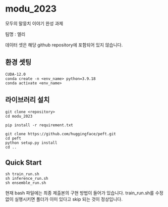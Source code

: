 # modu_2023
모두의 말뭉치 이야기 완성 과제

팀명 : 엘리

데이터 셋은 해당 github repository에 포함되어 있지 않습니다.

## 환경 셋팅
```
CUDA-12.0
conda create -n <env_name> python=3.9.18
conda activate <env_name>
```

## 라이브러리 설치
```
git clone <repository>
cd modu_2023

pip install -r requirement.txt

git clone https://github.com/huggingface/peft.git
cd peft
python setup.py install
cd ..
```

## Quick Start
```
sh train_run.sh
sh inference_run.sh
sh ensemble_run.sh
```
현재 bash 파일에는 최종 제출본의 구현 방법이 들어가 있습니다. 
train_run.sh를 수정없이 실행시키면 폴더가 이미 있다고 skip 되는 것이 정상입니다.
